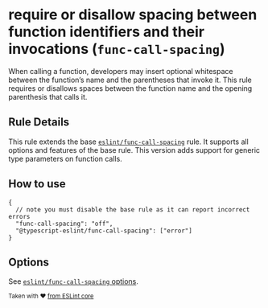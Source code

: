 # require or disallow spacing between function identifiers and their invocations (`func-call-spacing`)

When calling a function, developers may insert optional whitespace between the function’s name and the parentheses that invoke it.
This rule requires or disallows spaces between the function name and the opening parenthesis that calls it.

## Rule Details

This rule extends the base [`eslint/func-call-spacing`](https://eslint.org/docs/rules/func-call-spacing) rule.
It supports all options and features of the base rule.
This version adds support for generic type parameters on function calls.

## How to use

```cjson
{
  // note you must disable the base rule as it can report incorrect errors
  "func-call-spacing": "off",
  "@typescript-eslint/func-call-spacing": ["error"]
}
```

## Options

See [`eslint/func-call-spacing` options](https://eslint.org/docs/rules/func-call-spacing#options).

<sup>Taken with ❤️ [from ESLint core](https://github.com/eslint/eslint/blob/master/docs/rules/func-call-spacing.md)</sup>
